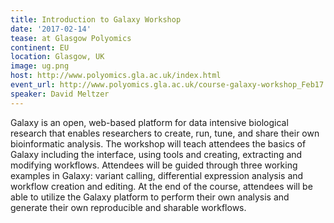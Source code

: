 ```yaml
---
title: Introduction to Galaxy Workshop
date: '2017-02-14'
tease: at Glasgow Polyomics
continent: EU
location: Glasgow, UK
image: ug.png
host: http://www.polyomics.gla.ac.uk/index.html
event_url: http://www.polyomics.gla.ac.uk/course-galaxy-workshop_Feb17.html
speaker: David Meltzer
---
```


Galaxy is an open, web-based platform for data intensive biological research that enables researchers to create, run, tune, and share their own bioinformatic analysis. The workshop will teach attendees the basics of Galaxy including the interface, using tools and creating, extracting and modifying workflows. Attendees will be guided through three working examples in Galaxy: variant calling, differential expression analysis and workflow creation and editing. At the end of the course, attendees will be able to utilize the Galaxy platform to perform their own analysis and generate their own reproducible and sharable workflows.

